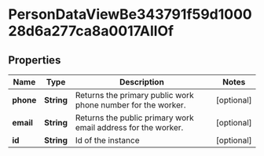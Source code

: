 

# PersonDataViewBe343791f59d100028d6a277ca8a0017AllOf


## Properties

| Name | Type | Description | Notes |
|------------ | ------------- | ------------- | -------------|
|**phone** | **String** | Returns the primary public work phone number for the worker. |  [optional] |
|**email** | **String** | Returns the public primary work email address for the worker. |  [optional] |
|**id** | **String** | Id of the instance |  [optional] |



